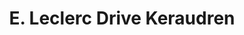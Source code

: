 ---
title: "E. Leclerc Drive Keraudren"
url: /brest/e-leclerc-drive-keraudren/
shop: supermarché
---